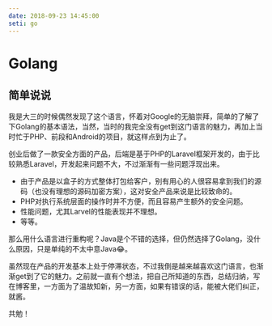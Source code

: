 ```yaml
---
date: 2018-09-23 14:45:00
seti: go
---
```


# Golang

## 简单说说

我是大三的时候偶然发现了这个语言，怀着对Google的无脑崇拜，简单的了解了下Golang的基本语法，当然，当时的我完全没有get到这门语言的魅力，再加上当时忙于PHP、前段和Android的项目，就这样点到为止了。

创业后做了一款安全方面的产品，后端是基于PHP的Laravel框架开发的，由于比较熟悉Laravel，开发起来问题不大，不过渐渐有一些问题浮现出来。

* 由于产品是以盒子的方式整体打包给客户，别有用心的人很容易拿到我们的源码（也没有理想的源码加密方案），这对安全产品来说是比较致命的。
* PHP对执行系统层面的操作时并不方便，而且容易产生额外的安全问题。
* 性能问题，尤其Larvel的性能表现并不理想。
* 等等。

那么用什么语言进行重构呢？Java是个不错的选择，但仍然选择了Golang，没什么原因，只是单纯的不太中意Java😂。

虽然现在产品的开发基本上处于停滞状态，不过我倒是越来越喜欢这门语言，也渐渐get到了它的魅力。之前就一直有个想法，把自己所知道的东西，总结归纳，写在博客里，一方面为了温故知新，另一方面，如果有错误的话，能被大佬们纠正，就酱。

共勉！
